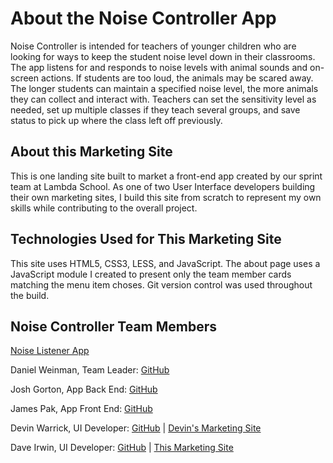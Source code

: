 # About the Noise Controller App

Noise Controller is intended for teachers of younger children who are looking for ways to keep the student noise level down in their classrooms. The app listens for and responds to noise levels with animal sounds and on-screen actions. If students are too loud, the animals may be scared away. The longer students can maintain a specified noise level, the more animals they can collect and interact with. Teachers can set the sensitivity level as needed, set up multiple classes if they teach several groups, and save status to pick up where the class left off previously.

## About this Marketing Site

This is one landing site built to market a front-end app created by our sprint team at Lambda School. As one of two User Interface developers building their own marketing sites, I build this site from scratch to represent my own skills while contributing to the overall project.

## Technologies Used for This Marketing Site

This site uses HTML5, CSS3, LESS, and JavaScript. The about page uses a JavaScript module I created to present only the team member cards matching the menu item choses. Git version control was used throughout the build.

## Noise Controller Team Members

[Noise Listener App](https://noiselistener-app.netlify.com/)

Daniel Weinman, Team Leader: [GitHub](https://github.com/notontilt09)

Josh Gorton, App Back End: [GitHub](https://github.com/jjgorton)

James Pak, App Front End: [GitHub](https://github.com/jamesjpak)

Devin Warrick, UI Developer:
[GitHub](https://github.com/DevWarr) |
[Devin's Marketing Site](https://thenoisecontroller.netlify.com/index.html)

Dave Irwin, UI Developer:
[GitHub](https://github.com/redirwin) |
[This Marketing Site](https://noisecontroller.netlify.com/index.html)
